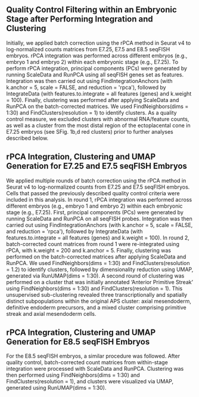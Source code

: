 ## Quality Control Filtering within an Embryonic Stage after Performing Integration and Clustering 

Initially, we applied batch correction using the rPCA method in Seurat v4 to log-normalized counts matrices from E7.25, E7.5 and E8.5 seqFISH embryos. rPCA integration was performed across different embryos (e.g., embryo 1 and embryo 2) within each embryonic stage (e.g., E7.25). To perform rPCA integration, principal components (PCs) were generated by running ScaleData and RunPCA using all seqFISH genes set as features. Integration was then carried out using FindIntegrationAnchors (with k.anchor = 5, scale = FALSE, and reduction = 'rpca'), followed by IntegrateData (with features.to.integrate = all features (genes) and k.weight = 100). Finally, clustering was performed after applying ScaleData and RunPCA on the batch-corrected matrices. We used FindNeighbors(dims = 1:30) and FindClusters(resolution = 1) to identify clusters. As a quality control measure, we excluded clusters with abnormal RNA/feature counts, as well as a cluster from the most distal region of the ectoplacental cone in E7.25 embryos (see SFig. 1b,d red clusters) prior to further analyses described below. 

## rPCA Integration, Clustering and UMAP Generation for E7.25 and E7.5 seqFISH Embryos

We applied multiple rounds of batch correction using the rPCA method in Seurat v4 to log-normalized counts from E7.25 and E7.5 seqFISH embryos. Cells that passed the previously described quality control criteria were included in this analysis. In round 1, rPCA integration was performed across different embryos (e.g., embryo 1 and embryo 2) within each embryonic stage (e.g., E7.25). First, principal components (PCs) were generated by running ScaleData and RunPCA on all seqFISH probes. Integration was then carried out using FindIntegrationAnchors (with k.anchor = 5, scale = FALSE, and reduction = 'rpca'), followed by IntegrateData (with features.to.integrate = all features (genes) and k.weight = 100). In round 2, batch-corrected count matrices from round 1 were re-integrated using rPCA, with k.weight = 200 and k.anchor = 5. Finally, clustering was performed on the batch-corrected matrices after applying ScaleData and RunPCA. We used FindNeighbors(dims = 1:30) and FindClusters(resolution = 1.2) to identify clusters, followed by dimensionality reduction using UMAP, generated via RunUMAP(dims = 1:30). A second round of clustering was performed on a cluster that was initially annotated ‘Anterior Primitive Streak’ using FindNeighbors(dims = 1:30) and FindClusters(resolution = 1). This unsupervised sub-clustering revealed three transcriptionally and spatially distinct subpopulations within the original APS cluster: axial mesendoderm, definitive endoderm precursors, and a mixed cluster comprising primitive streak and axial mesendoderm cells. 

## rPCA Integration, Clustering and UMAP Generation for E8.5 seqFISH Embryos

For the E8.5 seqFISH embryos, a similar procedure was followed. After quality control, batch-corrected count matrices from within-stage integration were processed with ScaleData and RunPCA. Clustering was then performed using FindNeighbors(dims = 1:30) and FindClusters(resolution = 1), and clusters were visualized via UMAP, generated using RunUMAP(dims = 1:30). 
